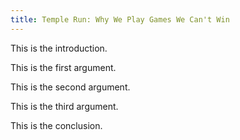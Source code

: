 ```yaml
---
title: Temple Run: Why We Play Games We Can't Win
---
```


This is the introduction.

This is the first argument.

This is the second argument.

This is the third argument.

This is the conclusion.
